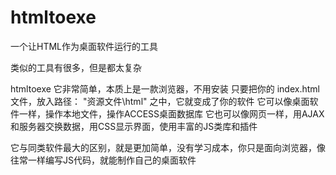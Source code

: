# htmltoexe
一个让HTML作为桌面软件运行的工具

类似的工具有很多，但是都太复杂


htmltoexe 它非常简单，本质上是一款浏览器，不用安装
只要把你的 index.html 文件，放入路径： "资源文件\html" 之中，它就变成了你的软件
它可以像桌面软件一样，操作本地文件，操作ACCESS桌面数据库
它也可以像网页一样，用AJAX和服务器交换数据，用CSS显示界面，使用丰富的JS类库和插件 

它与同类软件最大的区别，就是更加简单，没有学习成本，你只是面向浏览器，像往常一样编写JS代码，就能制作自己的桌面软件

